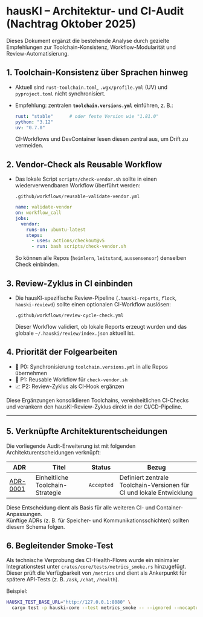 # hausKI – Architektur- und CI-Audit (Nachtrag Oktober 2025)

Dieses Dokument ergänzt die bestehende Analyse durch gezielte Empfehlungen zur Toolchain-Konsistenz, Workflow-Modularität und Review-Automatisierung.

## 1. Toolchain-Konsistenz über Sprachen hinweg
- Aktuell sind `rust-toolchain.toml`, `.wgx/profile.yml` (UV) und `pyproject.toml` nicht synchronisiert.
- Empfehlung: zentralen **`toolchain.versions.yml`** einführen, z. B.:

  ```yaml
  rust: "stable"      # oder feste Version wie "1.81.0"
  python: "3.12"
  uv: "0.7.0"
  ```

  CI-Workflows und DevContainer lesen diesen zentral aus, um Drift zu vermeiden.

## 2. Vendor-Check als Reusable Workflow
- Das lokale Script `scripts/check-vendor.sh` sollte in einen wiederverwendbaren Workflow überführt werden:

  `.github/workflows/reusable-validate-vendor.yml`

  ```yaml
  name: validate-vendor
  on: workflow_call
  jobs:
    vendor:
      runs-on: ubuntu-latest
      steps:
        - uses: actions/checkout@v5
        - run: bash scripts/check-vendor.sh
  ```

  So können alle Repos (`heimlern`, `leitstand`, `aussensensor`) denselben Check einbinden.

## 3. Review-Zyklus in CI einbinden
- Die hausKI-spezifische Review-Pipeline (`.hauski-reports`, `flock`, `hauski-reviewd`) sollte einen optionalen CI-Workflow auslösen:

  `.github/workflows/review-cycle-check.yml`

  Dieser Workflow validiert, ob lokale Reports erzeugt wurden und das globale
  `~/.hauski/review/index.json` aktuell ist.

## 4. Priorität der Folgearbeiten
- 🔧 P0: Synchronisierung `toolchain.versions.yml` in alle Repos übernehmen
- 🧩 P1: Reusable Workflow für `check-vendor.sh`
- 📈 P2: Review-Zyklus als CI-Hook ergänzen

Diese Ergänzungen konsolidieren Toolchains, vereinheitlichen CI-Checks und
verankern den hausKI-Review-Zyklus direkt in der CI/CD-Pipeline.


---

## 5. Verknüpfte Architekturentscheidungen

Die vorliegende Audit-Erweiterung ist mit folgenden Architekturentscheidungen verknüpft:

| ADR | Titel | Status | Bezug |
|-----|--------|---------|--------|
| [ADR-0001](adrs/ADR-0001-toolchain-strategy.md) | Einheitliche Toolchain-Strategie | `Accepted` | Definiert zentrale Toolchain-Versionen für CI und lokale Entwicklung |

Diese Entscheidung dient als Basis für alle weiteren CI- und Container-Anpassungen.  
Künftige ADRs (z. B. für Speicher- und Kommunikationsschichten) sollten diesem Schema folgen.

## 6. Begleitender Smoke-Test

Als technische Verprobung des CI-Health-Flows wurde ein minimaler Integrationstest
unter `crates/core/tests/metrics_smoke.rs` hinzugefügt.  
Dieser prüft die Verfügbarkeit von `/metrics` und dient als Ankerpunkt für
spätere API-Tests (z. B. `/ask`, `/chat`, `/health`).

Beispiel:
```bash
HAUSKI_TEST_BASE_URL="http://127.0.0.1:8080" \
  cargo test -p hauski-core --test metrics_smoke -- --ignored --nocapture
```
